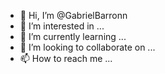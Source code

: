 - 👋 Hi, I’m @GabrielBarronn
- 👀 I’m interested in ...
- 🌱 I’m currently learning ...
- 💞️ I’m looking to collaborate on ...
- 📫 How to reach me ...

<!---
GabrielBarronn/GabrielBarronn is a ✨ special ✨ repository because its `README.md` (this file) appears on your GitHub profile.
You can click the Preview link to take a look at your changes.
--->
